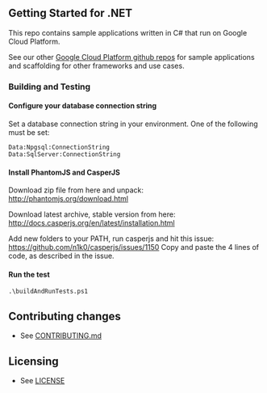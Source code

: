 ## Getting Started for .NET

This repo contains sample applications written in C# that run on Google Cloud Platform.

See our other [Google Cloud Platform github
repos](https://github.com/GoogleCloudPlatform) for sample applications and
scaffolding for other frameworks and use cases.

### Building and Testing

#### Configure your database connection string

Set a database connection string in your environment.  One of the following
must be set:

```
Data:Npgsql:ConnectionString
Data:SqlServer:ConnectionString
```

#### Install PhantomJS and CasperJS

Download zip file from here and unpack:
http://phantomjs.org/download.html

Download latest archive, stable version from here:
http://docs.casperjs.org/en/latest/installation.html

Add new folders to your PATH, run casperjs and hit this issue:
https://github.com/n1k0/casperjs/issues/1150
Copy and paste the 4 lines of code, as described in the issue.

#### Run the test

```.\buildAndRunTests.ps1```

## Contributing changes

* See [CONTRIBUTING.md](CONTRIBUTING.md)

## Licensing

* See [LICENSE](LICENSE)
